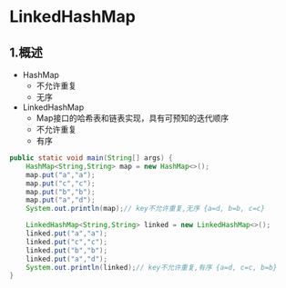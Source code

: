 # LinkedHashMap

## 1.概述

* HashMap
  * 不允许重复
  * 无序
* LinkedHashMap
  * Map接口的哈希表和链表实现，具有可预知的迭代顺序
  * 不允许重复
  * 有序

```java
public static void main(String[] args) {
    HashMap<String,String> map = new HashMap<>();
    map.put("a","a");
    map.put("c","c");
    map.put("b","b");
    map.put("a","d");
    System.out.println(map);// key不允许重复,无序 {a=d, b=b, c=c}

    LinkedHashMap<String,String> linked = new LinkedHashMap<>();
    linked.put("a","a");
    linked.put("c","c");
    linked.put("b","b");
    linked.put("a","d");
    System.out.println(linked);// key不允许重复,有序 {a=d, c=c, b=b}
}
```

